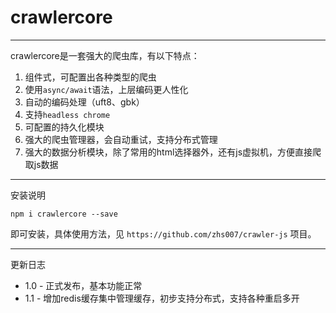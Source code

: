 # crawlercore
---
crawlercore是一套强大的爬虫库，有以下特点：

1. 组件式，可配置出各种类型的爬虫
2. 使用```async/await```语法，上层编码更人性化
3. 自动的编码处理（uft8、gbk）
4. 支持```headless chrome```
5. 可配置的持久化模块
6. 强大的爬虫管理器，会自动重试，支持分布式管理
7. 强大的数据分析模块，除了常用的html选择器外，还有js虚拟机，方便直接爬取js数据

---
安装说明

```
npm i crawlercore --save
```

即可安装，具体使用方法，见 ```https://github.com/zhs007/crawler-js``` 项目。

---
更新日志

* 1.0 - 正式发布，基本功能正常
* 1.1 - 增加redis缓存集中管理缓存，初步支持分布式，支持各种重启多开